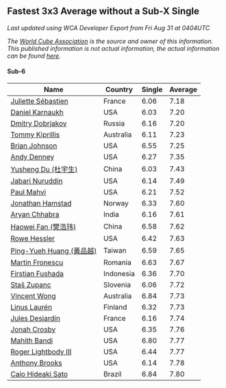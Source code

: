 ## Fastest 3x3 Average without a Sub-X Single

*Last updated using WCA Developer Export from Fri Aug 31 at 0404UTC*

*The [World Cube Association](https://www.worldcubeassociation.org) is the source and owner of this information. This published information is not actual information, the actual information can be found [here](https://www.worldcubeassociation.org/results).*

#### Sub-6
Name|Country|Single|Average
--|--|--|--
[Juliette Sébastien](https://www.worldcubeassociation.org/persons/2014SEBA01)|France|6.06|7.18
[Daniel Karnaukh](https://www.worldcubeassociation.org/persons/2014KARN02)|USA|6.03|7.20
[Dmitry Dobrjakov](https://www.worldcubeassociation.org/persons/2011DOBR01)|Russia|6.16|7.20
[Tommy Kiprillis](https://www.worldcubeassociation.org/persons/2014KIPR01)|Australia|6.11|7.23
[Brian Johnson](https://www.worldcubeassociation.org/persons/2013JOHN10)|USA|6.55|7.25
[Andy Denney](https://www.worldcubeassociation.org/persons/2013DENN01)|USA|6.27|7.35
[Yusheng Du (杜宇生)](https://www.worldcubeassociation.org/persons/2015DUYU01)|China|6.03|7.43
[Jabari Nuruddin](https://www.worldcubeassociation.org/persons/2014NURU01)|USA|6.14|7.49
[Paul Mahvi](https://www.worldcubeassociation.org/persons/2012MAHV01)|USA|6.21|7.52
[Jonathan Hamstad](https://www.worldcubeassociation.org/persons/2011HAMS01)|Norway|6.33|7.60
[Aryan Chhabra](https://www.worldcubeassociation.org/persons/2015CHHA03)|India|6.16|7.61
[Haowei Fan (樊浩玮)](https://www.worldcubeassociation.org/persons/2009FANH01)|China|6.58|7.62
[Rowe Hessler](https://www.worldcubeassociation.org/persons/2007HESS01)|USA|6.42|7.63
[Ping-Yueh Huang (黃品越)](https://www.worldcubeassociation.org/persons/2012HUAN12)|Taiwan|6.59|7.65
[Martin Fronescu](https://www.worldcubeassociation.org/persons/2013FRON01)|Romania|6.63|7.67
[Firstian Fushada](https://www.worldcubeassociation.org/persons/2015FUSH01)|Indonesia|6.36|7.70
[Staš Zupanc](https://www.worldcubeassociation.org/persons/2014ZUPA01)|Slovenia|6.06|7.72
[Vincent Wong](https://www.worldcubeassociation.org/persons/2014WONG08)|Australia|6.84|7.73
[Linus Laurén](https://www.worldcubeassociation.org/persons/2016LAUR01)|Finland|6.32|7.73
[Jules Desjardin](https://www.worldcubeassociation.org/persons/2010DESJ01)|France|6.16|7.74
[Jonah Crosby](https://www.worldcubeassociation.org/persons/2012CROS01)|USA|6.35|7.76
[Mahith Bandi](https://www.worldcubeassociation.org/persons/2014BAND04)|USA|6.80|7.77
[Roger Lightbody III](https://www.worldcubeassociation.org/persons/2016LIGH01)|USA|6.44|7.77
[Anthony Brooks](https://www.worldcubeassociation.org/persons/2008SEAR01)|USA|6.14|7.78
[Caio Hideaki Sato](https://www.worldcubeassociation.org/persons/2016SATO01)|Brazil|6.84|7.80
